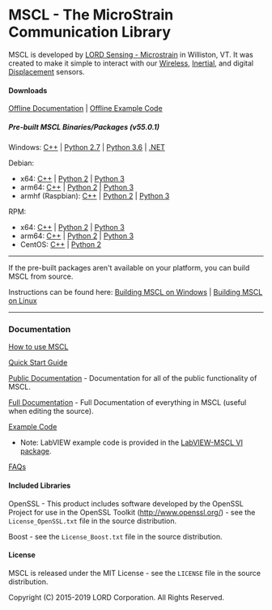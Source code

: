# MSCL - The MicroStrain Communication Library

MSCL is developed by [LORD Sensing - Microstrain](http://microstrain.com) in Williston, VT. It was created to make it simple to interact with our [Wireless](http://www.microstrain.com/wireless), [Inertial](http://www.microstrain.com/inertial), and digital [Displacement](https://www.microstrain.com/displacement/nodes) sensors.

#### Downloads

[Offline Documentation](https://github.com/LORD-MicroStrain/MSCL/releases/download/v55.0.1/mscl_55.0.1_Documentation.zip) | 
[Offline Example Code](https://github.com/LORD-MicroStrain/MSCL/releases/download/v55.0.1/mscl_55.0.1_Examples.zip)

##### Pre-built MSCL Binaries/Packages (v55.0.1)
Windows:
[C++](https://github.com/LORD-MicroStrain/MSCL/releases/download/v55.0.1/mscl_55.0.1_Windows_C++.zip) | 
[Python 2.7](https://github.com/LORD-MicroStrain/MSCL/releases/download/v55.0.1/mscl_55.0.1_Windows_Python2.7.zip) |
[Python 3.6](https://github.com/LORD-MicroStrain/MSCL/releases/download/v55.0.1/mscl_55.0.1_Windows_Python3.6.zip) |
[.NET](https://github.com/LORD-MicroStrain/MSCL/releases/download/v55.0.1/mscl_55.0.1_Windows_DotNet.zip)

Debian:
  * x64:
  [C++](https://github.com/LORD-MicroStrain/MSCL/releases/download/v55.0.1/c++-mscl_55.0.1_amd64.deb) |
  [Python 2](https://github.com/LORD-MicroStrain/MSCL/releases/download/v55.0.1/python2-mscl_55.0.1_amd64.deb) |
  [Python 3](https://github.com/LORD-MicroStrain/MSCL/releases/download/v55.0.1/python3-mscl_55.0.1_amd64.deb)
  * arm64:
  [C++](https://github.com/LORD-MicroStrain/MSCL/releases/download/v55.0.1/c++-mscl_55.0.1_arm64.deb) |
  [Python 2](https://github.com/LORD-MicroStrain/MSCL/releases/download/v55.0.1/python2-mscl_55.0.1_arm64.deb) |
  [Python 3](https://github.com/LORD-MicroStrain/MSCL/releases/download/v55.0.1/python3-mscl_55.0.1_arm64.deb)
  * armhf (Raspbian):
  [C++](https://github.com/LORD-MicroStrain/MSCL/releases/download/v55.0.1/c++-mscl_55.0.1_armhf.deb) |
  [Python 2](https://github.com/LORD-MicroStrain/MSCL/releases/download/v55.0.1/python2-mscl_55.0.1_armhf.deb) |
  [Python 3](https://github.com/LORD-MicroStrain/MSCL/releases/download/v55.0.1/python3-mscl_55.0.1_armhf.deb)

RPM:
  * x64:
  [C++](https://github.com/LORD-MicroStrain/MSCL/releases/download/v55.0.1/c++-mscl-55.0.1_x86_64.rpm) |
  [Python 2](https://github.com/LORD-MicroStrain/MSCL/releases/download/v55.0.1/python2-mscl-55.0.1_x86_64.rpm) |
  [Python 3](https://github.com/LORD-MicroStrain/MSCL/releases/download/v55.0.1/python3-mscl-55.0.1_x86_64.rpm)
  * arm64:
  [C++](https://github.com/LORD-MicroStrain/MSCL/releases/download/v55.0.1/c++-mscl-55.0.1_aarch64.rpm) |
  [Python 2](https://github.com/LORD-MicroStrain/MSCL/releases/download/v55.0.1/python2-mscl-55.0.1_aarch64.rpm) |
  [Python 3](https://github.com/LORD-MicroStrain/MSCL/releases/download/v55.0.1/python3-mscl-55.0.1_aarch64.rpm)
  * CentOS:
  [C++](https://github.com/LORD-MicroStrain/MSCL/releases/download/v55.0.1/c++-mscl-55.0.1_x86_64_centos7.6.1810.rpm) |
  [Python 2](https://github.com/LORD-MicroStrain/MSCL/releases/download/v55.0.1/python2-mscl-55.0.1_x86_64_centos7.6.1810.rpm)

---

If the pre-built packages aren't available on your platform, you can build MSCL from source.

Instructions can be found here:
[Building MSCL on Windows](https://github.com/LORD-MicroStrain/MSCL/blob/master/BuildScripts/buildReadme_Windows.md) | 
[Building MSCL on Linux](https://github.com/LORD-MicroStrain/MSCL/blob/master/BuildScripts/buildReadme_Linux.md)

---

### Documentation

[How to use MSCL](https://github.com/LORD-MicroStrain/MSCL/blob/master/HowToUseMSCL.md)

[Quick Start Guide](http://lord-microstrain.github.io/MSCL/Documentation/Getting%20Started/index.html)

[Public Documentation](http://lord-microstrain.github.io/MSCL/Documentation/MSCL%20API%20Documentation/index.html) - Documentation for all of the public functionality of MSCL.

[Full Documentation](http://lord-microstrain.github.io/MSCL/Documentation/MSCL%20Documentation/index.html) - Full Documentation of everything in MSCL (useful when editing the source).

[Example Code](https://github.com/LORD-MicroStrain/MSCL/tree/master/MSCL_Examples)
  * Note: LabVIEW example code is provided in the [LabVIEW-MSCL VI package](https://github.com/LORD-MicroStrain/LabVIEW-MSCL).
  
[FAQs](https://github.com/LORD-MicroStrain/MSCL/blob/master/FAQs.md)

#### Included Libraries

OpenSSL - This product includes software developed by the OpenSSL Project for use in the OpenSSL Toolkit (http://www.openssl.org/) - see the `License_OpenSSL.txt` file in the source distribution.

Boost - see the `License_Boost.txt` file in the source distribution.

#### License
MSCL is released under the MIT License - see the `LICENSE` file in the source distribution.

Copyright (C) 2015-2019 LORD Corporation. All Rights Reserved.

